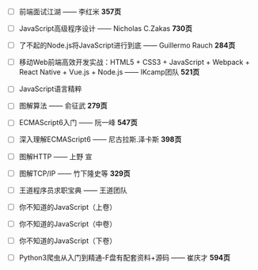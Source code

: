 - [ ] 前端面试江湖 —— 李红米 **357页**
- [ ] JavaScript高级程序设计 —— Nicholas C.Zakas **730页**
- [ ] 了不起的Node.js将JavaScript进行到底 —— Guillermo Rauch **284页**
- [ ] 移动Web前端高效开发实战：HTML5 + CSS3 + JavaScript + Webpack + React Native + Vue.js + Node.js —— IKcamp团队 **521页**
- [ ] JavaScript语言精粹
- [ ] 图解算法 —— 俞征武 **279页**
- [ ] ECMAScript6入门 —— 阮一峰 **547页**
- [ ] 深入理解ECMAScript6 —— 尼古拉斯.泽卡斯 **398页**
- [ ] 图解HTTP —— 上野 宣
- [ ] 图解TCP/IP —— 竹下隆史等 **329页**
- [ ] 王道程序员求职宝典 —— 王道团队
- [ ] 你不知道的JavaScript（上卷）
- [ ] 你不知道的JavaScript（中卷）
- [ ] 你不知道的JavaScript（下卷）
- [ ] Python3爬虫从入门到精通-F盘有配套资料+源码 —— 崔庆才 **594页**

 